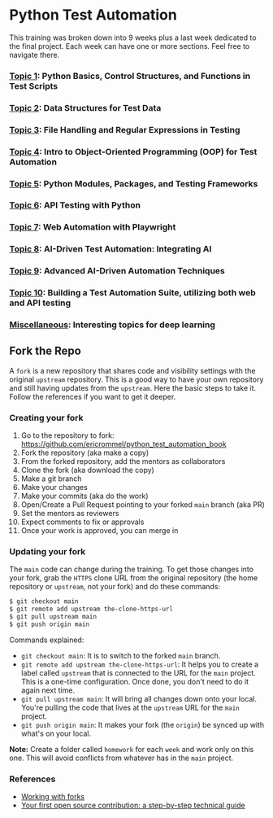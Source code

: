 # Python Test Automation

This training was broken down into 9 weeks plus a last week dedicated to the final project. Each week can have one or more sections. Feel free to navigate there.


### [Topic 1](topics/01_python_basic/main_python_basics.md): Python Basics, Control Structures, and Functions in Test Scripts

### [Topic 2](topics/02_basic_data_structures/main_data_structures_for_test_data.md): Data Structures for Test Data

### [Topic 3](topics/03_file_handling_and_regex/main_file_handling_and_regex.md): File Handling and Regular Expressions in Testing

### [Topic 4](topics/04_oop_basic/main_introduction_to_oop.md): Intro to Object-Oriented Programming (OOP) for Test Automation

### [Topic 5](topics/05_module_packages_and_testing_frameworks/main_modules_packages_testing_framework.md): Python Modules, Packages, and Testing Frameworks

### [Topic 6](topics/06_api_testing/main_api_testing.md): API Testing with Python

### [Topic 7](topics/07_web_ui_testing/main_web_automation_with_playwright.md): Web Automation with Playwright

### [Topic 8](topics/08_ai_integration_basic/main_test_automation_integrating_ai.md): AI-Driven Test Automation: Integrating AI

### [Topic 9](topics/09_ai_integration_advanced/main_advanced_ai_driven_automation_techniques.md): Advanced AI-Driven Automation Techniques

### [Topic 10](topics/10_projects/main_building_a_project.md): Building a Test Automation Suite, utilizing both web and API testing


### [Miscellaneous](topics/miscellaneous/main_miscellaneous.md): Interesting topics for deep learning


## Fork the Repo

A `fork` is a new repository that shares code and visibility settings with the original `upstream` repository. This is a good way to have your own repository and still having updates from the `upstream`. Here the basic steps to take it. Follow the references if you want to get it deeper.


### Creating your fork

1. Go to the repository to fork: https://github.com/ericrommel/python_test_automation_book
2. Fork the repository (aka make a copy)
3. From the forked repository, add the mentors as collaborators
4. Clone the fork (aka download the copy)
5. Make a git branch
6. Make your changes
7. Make your commits (aka do the work)
8. Open/Create a Pull Request pointing to your forked `main` branch (aka PR)
9. Set the mentors as reviewers
10. Expect comments to fix or approvals
11. Once your work is approved, you can merge in


### Updating your fork

The `main` code can change during the training. To get those changes into your fork, grab the `HTTPS` clone URL from the original repository (the home repository or `upstream`, not your fork) and do these commands:

```bash
$ git checkout main
$ git remote add upstream the-clone-https-url
$ git pull upstream main
$ git push origin main
```

Commands explained:
 - `git checkout main`: It is to switch to the forked `main` branch.
 - `git remote add upstream the-clone-https-url`: It helps you to create a label called `upstream` that is connected to the URL for the `main` project. This is a one-time configuration. Once done, you don't need to do it again next time.
 - `git pull upstream main`: It will bring all changes down onto your local. You're pulling the code that lives at the `upstream` URL for the `main` project.
 - `git push origin main`: It makes your fork (the `origin`) be synced up with what's on your local.

**Note:** Create a folder called `homework` for each `week` and work only on this one. This will avoid conflicts from whatever has in the `main` project.


### References

- [Working with forks](https://docs.github.com/en/pull-requests/collaborating-with-pull-requests/working-with-forks)
- [Your first open source contribution: a step-by-step technical guide](https://medium.com/@jenweber/your-first-open-source-contribution-a-step-by-step-technical-guide-d3aca55cc5a6)
